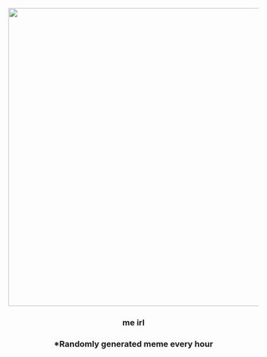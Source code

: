<p align="center">
        <img src="https://i.redd.it/tzvwyofafws81.jpg" width="600" height="600">
        </p>
        <h3 align="center">me irl</h3>
        <h3 align="center">*Randomly generated meme every hour</h3>
    